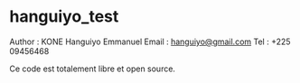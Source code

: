 hanguiyo_test
=============

Author : KONE Hanguiyo Emmanuel
Email  : hanguiyo@gmail.com
Tel    : +225 09456468

Ce code est totalement libre et open source.
